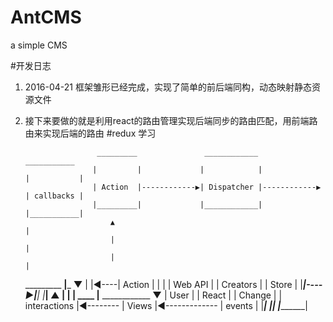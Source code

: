 # AntCMS
a simple CMS

#开发日志
  1.   2016-04-21 框架雏形已经完成，实现了简单的前后端同构，动态映射静态资源文件
  2.   接下来要做的就是利用react的路由管理实现后端同步的路由匹配，用前端路由来实现后端的路由
#redux 学习

                           _________               ____________                ___________
                          |         |             |            |              |           |
                          | Action  |------------▶| Dispatcher |------------▶ | callbacks |
                          |_________|             |____________|              |___________|
                              ▲                                                    |
                              |                                                    |
                              |                                                    |
          _________       ____|_____                                           ____▼____
         |         |◀----|  Action  |                                         |         |
         | Web API |     | Creators |                                         |  Store  |
         |_________|----▶|__________|                                         |_________|
                               ▲                                                    |
                               |                                                    |
                          ____ |________           ____________                 ____▼____
                         |   User       |          |   React   |               | Change  |
                         | interactions |◀-------- |   Views   |◀------------- | events  |
                         |______________|          |___________|               |_________|

